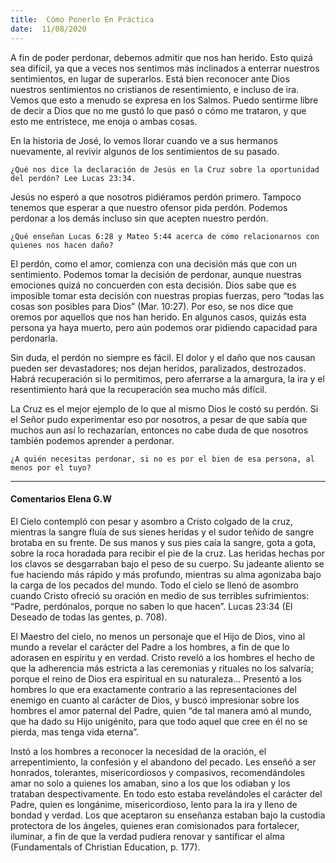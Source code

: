 ```yaml
---
title:  Cómo Ponerlo En Práctica
date:  11/08/2020
---
```


A fin de poder perdonar, debemos admitir que nos han herido. Esto quizá sea difícil, ya que a veces nos sentimos más inclinados a enterrar nuestros sentimientos, en lugar de superarlos. Está bien reconocer ante Dios nuestros sentimientos no cristianos de resentimiento, e incluso de ira. Vemos que esto a menudo se expresa en los Salmos. Puedo sentirme libre de decir a Dios que no me gustó lo que pasó o cómo me trataron, y que esto me entristece, me enoja o ambas cosas.

En la historia de José, lo vemos llorar cuando ve a sus hermanos nuevamente, al revivir algunos de los sentimientos de su pasado.

`¿Qué nos dice la declaración de Jesús en la Cruz sobre la oportunidad del perdón? Lee Lucas 23:34.`

Jesús no esperó a que nosotros pidiéramos perdón primero. Tampoco tenemos que esperar a que nuestro ofensor pida perdón. Podemos perdonar a los demás incluso sin que acepten nuestro perdón.

`¿Qué enseñan Lucas 6:28 y Mateo 5:44 acerca de cómo relacionarnos con quienes nos hacen daño?`

El perdón, como el amor, comienza con una decisión más que con un sentimiento. Podemos tomar la decisión de perdonar, aunque nuestras emociones quizá no concuerden con esta decisión. Dios sabe que es imposible tomar esta decisión con nuestras propias fuerzas, pero “todas las cosas son posibles para Dios” (Mar. 10:27). Por eso, se nos dice que oremos por aquellos que nos han herido. En algunos casos, quizás esta persona ya haya muerto, pero aún podemos orar pidiendo capacidad para perdonarla.

Sin duda, el perdón no siempre es fácil. El dolor y el daño que nos causan pueden ser devastadores; nos dejan heridos, paralizados, destrozados. Habrá recuperación si lo permitimos, pero aferrarse a la amargura, la ira y el resentimiento hará que la recuperación sea mucho más difícil.

La Cruz es el mejor ejemplo de lo que al mismo Dios le costó su perdón. Si el Señor pudo experimentar eso por nosotros, a pesar de que sabía que muchos aun así lo rechazarían, entonces no cabe duda de que nosotros también podemos aprender a perdonar.

`¿A quién necesitas perdonar, si no es por el bien de esa persona, al menos por el tuyo?`

---

#### Comentarios Elena G.W

El Cielo contempló con pesar y asombro a Cristo colgado de la cruz, mientras la sangre fluía de sus sienes heridas y el sudor teñido de sangre brotaba en su frente. De sus manos y sus pies caía la sangre, gota a gota, sobre la roca horadada para recibir el pie de la cruz. Las heridas hechas por los clavos se desgarraban bajo el peso de su cuerpo. Su jadeante aliento se fue haciendo más rápido y más profundo, mientras su alma agonizaba bajo la carga de los pecados del mundo. Todo el cielo se llenó de asombro cuando Cristo ofreció su oración en medio de sus terribles sufrimientos: “Padre, perdónalos, porque no saben lo que hacen”. Lucas 23:34 (El Deseado de todas las gentes, p. 708).

El Maestro del cielo, no menos un personaje que el Hijo de Dios, vino al mundo a revelar el carácter del Padre a los hombres, a fin de que lo adorasen en espíritu y en verdad. Cristo reveló a los hombres el hecho de que la adherencia más estricta a las ceremonias y rituales no los salvaría; porque el reino de Dios era espiritual en su naturaleza… Presentó a los hombres lo que era exactamente contrario a las representaciones del enemigo en cuanto al carácter de Dios, y buscó impresionar sobre los hombres el amor paternal del Padre, quien “de tal manera amó al mundo, que ha dado su Hijo unigénito, para que todo aquel que cree en él no se pierda, mas tenga vida eterna”.

Instó a los hombres a reconocer la necesidad de la oración, el arrepentimiento, la confesión y el abandono del pecado. Les enseñó a ser honrados, tolerantes, misericordiosos y compasivos, recomendándoles amar no solo a quienes los amaban, sino a los que los odiaban y los trataban despectivamente. En todo esto estaba revelándoles el carácter del Padre, quien es longánime, misericordioso, lento para la ira y lleno de bondad y verdad. Los que aceptaron su enseñanza estaban bajo la custodia protectora de los ángeles, quienes eran comisionados para fortalecer, iluminar, a fin de que la verdad pudiera renovar y santificar el alma (Fundamentals of Christian Education, p. 177).